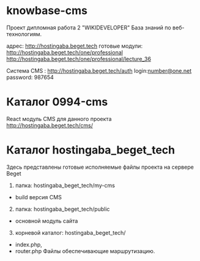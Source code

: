 # knowbase-cms
Проект дипломная работа 2
"WIKIDEVELOPER"
База знаний по веб-технологиям.

адрес: http://hostingaba.beget.tech
готовые модули:
http://hostingaba.beget.tech/one/professional
http://hostingaba.beget.tech/one/professional/lecture_36

Система CMS : http://hostingaba.beget.tech/auth
login:number@one.net
password: 987654

# Каталог 0994-cms

React модуль СMS для данного проекта 
http://hostingaba.beget.tech/cms/

# Каталог hostingaba_beget_tech
Здесь представлены готовые исполняемые файлы проекта на сервере Beget
1. папка: hostingaba_beget_tech/my-cms
- build версия CMS
2. папка: hostingaba_beget_tech/public
- основной модуль сайта
3. корневой каталог: hostingaba_beget_tech/
 - index.php,
 - router.php 
   Файлы обеспечивающие маршрутизацию.
   
